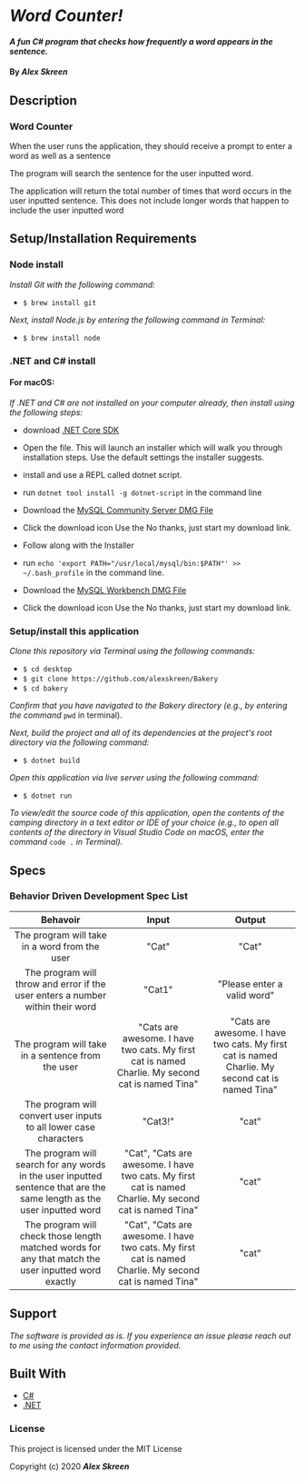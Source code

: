 # _Word Counter!_

#### _A fun C# program that checks how frequently a word appears in the sentence._

#### By _**Alex Skreen**_

## Description
### Word Counter

When the user runs the application, they should receive a prompt to enter a word as well as a sentence

The program will search the sentence for the user inputted word.

The application will return the total number of times that word occurs in the user inputted sentence. This does not include longer words that happen to include the user inputted word

## Setup/Installation Requirements


### Node install

_Install Git with the following command:_
* ``$ brew install git``

_Next, install Node.js by entering the following command in Terminal:_
* ``$ brew install node``

### .NET and C# install

#### For macOS:
_If .NET and C# are not installed on your computer already, then install using the following steps:_
* download [.NET Core SDK](https://dotnet.microsoft.com/download/dotnet-core/thank-you/sdk-2.2.106-macos-x64-installer)

* Open the file. This will launch an installer which will walk you through installation steps. Use the default settings the installer suggests.

* install and use a REPL called dotnet script.
* run ``dotnet tool install -g dotnet-script`` in the command line
* Download the [MySQL Community Server DMG File](https://dev.mysql.com/downloads/file/?id=484914)
* Click the download icon Use the No thanks, just start my download link.
* Follow along with the Installer
* run ``echo 'export PATH="/usr/local/mysql/bin:$PATH"' >> ~/.bash_profile`` in the command line.
* Download the [MySQL Workbench DMG File](https://dev.mysql.com/downloads/file/?id=484391)
* Click the download icon Use the No thanks, just start my download link.


### Setup/install this application

_Clone this repository via Terminal using the following commands:_
* ``$ cd desktop``
* ``$ git clone https://github.com/alexskreen/Bakery``
* ``$ cd bakery``

_Confirm that you have navigated to the Bakery directory (e.g., by entering the command_ ``pwd`` in terminal). 

_Next, build the project and all of its dependencies at the project's root directory via the following command:_
* ``$ dotnet build``

_Open this application via live server using the following command:_
* ``$ dotnet run``

_To view/edit the source code of this application, open the contents of the camping directory in a text editor or IDE of your choice (e.g., to open all contents of the directory in Visual Studio Code on macOS, enter the command_ ``code .`` _in Terminal)._



## Specs
### Behavior Driven Development Spec List

Behavoir | Input | Output
:---------:|:------:|:------:
| The program will take in a word from the user | "Cat" | "Cat" |
| The program will throw and error if the user enters a number within their word | "Cat1" | "Please enter a valid word" |
| The program will take in a sentence from the user | "Cats are awesome. I have two cats. My first cat is named Charlie. My second cat is named Tina" | "Cats are awesome. I have two cats. My first cat is named Charlie. My second cat is named Tina" |
| The program will convert user inputs to all lower case characters | "Cat3!" | "cat" |
| The program will search for any words in the user inputted sentence that are the same length as the user inputted word | "Cat", "Cats are awesome. I have two cats. My first cat is named Charlie. My second cat is named Tina" | "cat" | 4 words with the same length as the user inputted word |
| The program will check those length matched words for any that match the user inputted word exactly | "Cat", "Cats are awesome. I have two cats. My first cat is named Charlie. My second cat is named Tina" | "cat" | 2 words match the user inputted word |

## Support 

_The software is provided as is. If you experience an issue please reach out to me using the contact information provided._

## Built With

* [C#](https://docs.microsoft.com/en-us/dotnet/csharp/)
* [.NET](https://dotnet.microsoft.com/)

### License

This project is licensed under the MIT License

Copyright (c) 2020 **_Alex Skreen_**